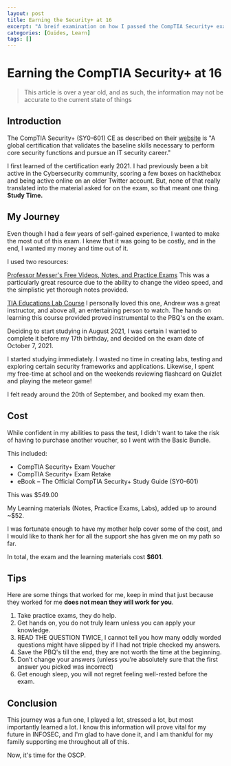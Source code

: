 ```yaml
---
layout: post
title: Earning the Security+ at 16
excerpt: "A breif examination on how I passed the CompTIA Security+ exam at 16."
categories: [Guides, Learn]
tags: []
---
```

# Earning the CompTIA Security+ at 16
> This article is over a year old, and as such, the information may not be accurate to the current state of things
## Introduction
The CompTIA Security+ (SY0-601) CE as described on their [website](https://www.comptia.org/certifications/security) is "A global certification that validates the baseline skills necessary to perform core security functions and pursue an IT security career."

I first learned of the certification early 2021. I had previously been a bit active in the Cybersecurity community, scoring a few boxes on hackthebox and being active online on an older Twitter account. But, none of that really translated into the material asked for on the exam, so that meant one thing. **Study Time.**


## My Journey
Even though I had a few years of self-gained experience, I wanted to make the most out of this exam. I knew that it was going to be costly, and in the end, I wanted my money and time out of it. 

I used two resources:

[Professor Messer's Free Videos, Notes, and Practice Exams](https://www.professormesser.com/security-plus/sy0-601/sy0-601-video/sy0-601-comptia-security-plus-course/)
This was a particularly great resource due to the ability to change the video speed, and the simplistic yet thorough notes provided. 

[TIA Educations Lab Course](https://www.udemy.com/course/comptia_security_sy0-601_certification_training_class/)
I personally loved this one, Andrew was a great instructor, and above all, an entertaining person to watch. The hands on learning this course provided proved instrumental to the PBQ's on the exam. 

Deciding to start studying in August 2021, I was certain I wanted to complete it before my 17th birthday, and decided on the exam date of October 7, 2021.

I started studying immediately. I wasted no time in creating labs, testing and exploring certain security frameworks and applications. Likewise, I spent my free-time at school and on the weekends reviewing flashcard on Quizlet and playing the meteor game!

I felt ready around the 20th of September, and booked my exam then. 



## Cost
While confident in my abilities to pass the test, I didn't want to take the risk of having to purchase another voucher, so I went with the Basic Bundle.

This included: 
- CompTIA Security+ Exam Voucher
- CompTIA Security+ Exam Retake
- eBook – The Official CompTIA Security+ Study Guide (SY0-601)

This was $549.00

My Learning materials (Notes, Practice Exams, Labs), added up to around ~$52.  

I was fortunate enough to have my mother help cover some of the cost, and I would like to thank her for all the support she has given me on my path so far. 

In total, the exam and the learning materials cost **$601**.

## Tips
Here are some things that worked for me, keep in mind that just because they worked for me **does not mean they will work for you**.

1. Take practice exams, they do help.
2. Get hands on, you do not truly learn unless you can apply your knowledge.
3. READ THE QUESTION TWICE, I cannot tell you how many oddly worded questions might have slipped by if I had not triple checked my answers. 
4. Save the PBQ's till the end, they are not worth the time at the beginning. 
5. Don’t change your answers (unless you’re absolutely sure that the first answer you picked was incorrect)
6. Get enough sleep, you will not regret feeling well-rested before the exam.  



## Conclusion
This journey was a fun one, I played a lot, stressed a lot, but most importantly learned a lot. I know this information will prove vital for my future in INFOSEC, and I'm glad to have done it, and I am thankful for my family supporting me throughout all of this. 

Now, it's time for the OSCP. 
